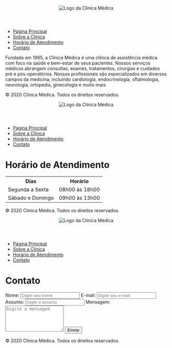 <!DOCTYPE html>
<html>
    <head>
        <title>Sobre a Clínica</title>
    </head>
    <body>
        <header>
            <img src="clinica-medica-sobre.jpg" alt="Logo da Clínica Médica">
        </header>
        <nav>
            <ul>
                <li><a href="index.html">Página Principal</a></li>
                <li><a href="sobre.html">Sobre a Clínica</a></li>
                <li><a href="horario.html">Horário de Atendimento</a></li>
                <li><a href="contato.html">Contato</a></li>
            </ul>
        </nav>
        <main>
            <p>Fundada em 1965, a Clínica Médica é uma clínica de assistência médica com foco na saúde e bem-estar de seus pacientes. Nossos serviços médicos abrangem consultas, exames, tratamentos, cirurgias e cuidados pré e pós-operatórios. Nossos profissionais são especializados em diversos campos da medicina, incluindo cardiologia, endocrinologia, oftalmologia, neurologia, ortopedia, ginecologia e muito mais.</p>
        </main>
        <footer>
            <p>© 2020 Clínica Médica. Todos os direitos reservados.</p>
        </footer>
    </body>
</html>


<!DOCTYPE html>
<html>
    <head>
        <title>Horário de Atendimento</title>
    </head>
    <title>Horário de Atendimento</title>
</head>
<body>
    <header>
        <img src="clinica-medica-horario.jpg" alt="Logo da Clínica Médica">
    </header>
    <nav>
        <ul>
            <li><a href="index.html">Página Principal</a></li>
            <li><a href="sobre.html">Sobre a Clínica</a></li>
            <li><a href="horario.html">Horário de Atendimento</a></li>
            <li><a href="contato.html">Contato</a></li>
        </ul>
    </nav>
    <main>
        <h1>Horário de Atendimento</h1>
        <table>
            <tr>
                <th>Dias</th>
                <th>Horário</th>
            </tr>
            <tr>
                <td>Segunda a Sexta</td>
                <td>08h00 às 18h00</td>
            </tr>
            <tr>
                <td>Sábado e Domingo</td>
                <td>09h00 às 13h00</td>
            </tr>
        </table>
    </main>
    <footer>
        <p>© 2020 Clínica Médica. Todos os direitos reservados.</p>
    </footer>
</body>
</html>

<!DOCTYPE html>
<html>
    <head>
        <title>Contato 00 0000 0000</title>
    </head>
    <body>
        <header>
            <img src="clinica-medica-contato.jpg" alt="Logo da Clínica Médica">
        </header>
        <nav>
            <ul>
                <li><a href="index.html">Página Principal</a></li>
                <li><a href="sobre.html">Sobre a Clínica</a></li>
                <li><a href="horario.html">Horário de Atendimento</a></li>
                <li><a href="contato.html">Contato</a></li>
            </ul>
        </nav>
        <main>
            <h1>Contato</h1>
            <form action="enviar.php" method="post">
                <label for="nome">Nome:</label>
                <input type="text" name="nome" id="nome" placeholder="Digite seu nome">
                <label for="email">E-mail:</label>
                <input type="email" name="email" id="email" placeholder="Digite seu e-mail">
                <label for="assunto">Assunto:</label>
                <input type="text" name="assunto" id="assunto" placeholder="Digite o assunto">
                <label for="mensagem">Mensagem:</label>
                <textarea name="mensagem" id="mensagem" rows="5" placeholder="Digite a mensagem"></textarea>
                <input type="submit" value="Enviar">
            </form>
        </main>
        <footer>
            <p>© 2020 Clínica Médica. Todos os direitos reservados.</p>
        </footer>
    </body>
</html>
